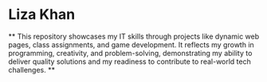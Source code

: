 # Liza Khan
** This repository showcases my IT skills through projects like dynamic web pages, class assignments, and game development. It reflects my growth in programming, creativity, and problem-solving, demonstrating my ability to deliver quality solutions and my readiness to contribute to real-world tech challenges. **
